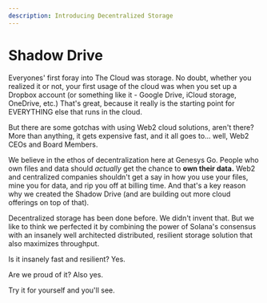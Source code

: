```yaml
---
description: Introducing Decentralized Storage
---
```


# Shadow Drive

Everyones' first foray into The Cloud was storage. No doubt, whether you realized it or not, your first usage of the cloud was when you set up a Dropbox account (or something like it - Google Drive, iCloud storage, OneDrive, etc.) That's great, because it really is the starting point for EVERYTHING else that runs in the cloud.

But there are some gotchas with using Web2 cloud solutions, aren't there? More than anything, it gets expensive fast, and it all goes to... well, Web2 CEOs and Board Members.

We believe in the ethos of decentralization here at Genesys Go. People who own files and data should _actually_ get the chance to **own their data.** Web2 and centralized companies shouldn't get a say in how you use your files, mine you for data, and rip you off at billing time. And that's a key reason why we created the Shadow Drive (and are building out more cloud offerings on top of that).

Decentralized storage has been done before. We didn't invent that. But we like to think we perfected it by combining the power of Solana's consensus with an insanely well architected distributed, resilient storage solution that also maximizes throughput.&#x20;

Is it insanely fast and resilient? Yes.

Are we proud of it? Also yes.

Try it for yourself and you'll see.
